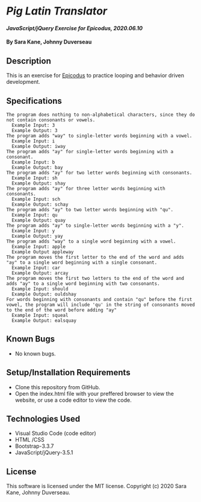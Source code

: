 # _Pig Latin Translator_

#### _JavaScript/jQuery Exercise for Epicodus, 2020.06.10_

#### By **Sara Kane, Johnny Duverseau**

## Description
This is an exercise for [Epicodus](https://www.epicodus.com/) to practice looping and behavior driven development. 

## Specifications

    The program does nothing to non-alphabetical characters, since they do not contain consonants or vowels.
      Example Input: 3
      Example Output: 3
    The program adds "way" to single-letter words beginning with a vowel.
      Example Input: i
      Example Output: iway
    The program adds "ay" for single-letter words beginning with a consonant.
      Example Input: b
      Example Output: bay
    The program adds "ay" for two letter words beginning with consonants.
      Example Input: sh
      Example Output: shay
    The program adds "ay" for three letter words beginning with consonants.
      Example Input: sch
      Example Output: schay
    The program adds "ay" to two letter words beginning with "qu".
      Example Input: qu
      Example Output: quay
    The program adds "ay" to single-letter words beginning with a "y".
      Example Input: y
      Example Output: yay
    The program adds "way" to a single word beginning with a vowel.
      Example Input: apple
      Example Output appleway
    The program moves the first letter to the end of the word and adds "ay" to a single word beginning with a single consonant.
      Example Input: car
      Example Output: arcay
    The program moves the first two letters to the end of the word and adds "ay" to a single word beginning with two consonants.
      Example Input: should
      Example Output: ouldshay
    For words beginning with consonants and contain "qu" before the first vowel, the program will include 'qu' in the string of consonants moved to the end of the word before adding "ay"
      Example Input: squeal
      Example Output: ealsquay

## Known Bugs
* No known bugs.   

## Setup/Installation Requirements
* Clone this repository from GitHub.
* Open the index.html file with your preffered browser to view the website, or use a code editor to view the code.

## Technologies Used
* Visual Studio Code (code editor)
* HTML /CSS
* Bootstrap-3.3.7
* JavaScript/jQuery-3.5.1

## License
This software is licensed under the MIT license. Copyright (c) 2020 Sara Kane, Johnny Duverseau.